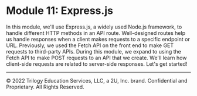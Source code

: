 # Module 11: Express.js
In this module, we'll use Express.js, a widely used Node.js framework, to handle different HTTP methods in an API route. Well-designed routes help us handle responses when a client makes requests to a specific endpoint or URL. Previously, we used the Fetch API on the front end to make GET requests to third-party APIs. During this module, we expand to using the Fetch API to make POST requests to an API that we create. We'll learn how client-side requests are related to server-side responses. Let's get started!

---
© 2022 Trilogy Education Services, LLC, a 2U, Inc. brand. Confidential and Proprietary. All Rights Reserved.